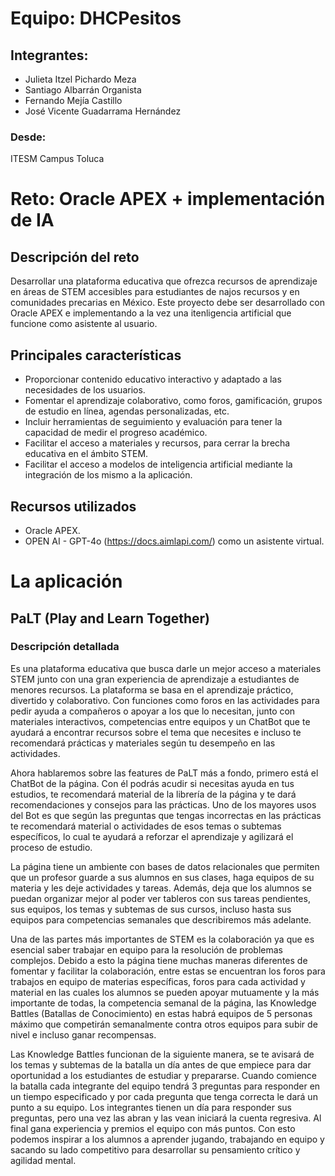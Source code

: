 # Equipo: DHCPesitos
## Integrantes:
- Julieta Itzel Pichardo Meza
- Santiago Albarrán Organista
- Fernando Mejía Castillo
- José Vicente Guadarrama Hernández
### Desde:
ITESM Campus Toluca

# Reto: Oracle APEX + implementación de IA
## Descripción del reto
Desarrollar una plataforma educativa que ofrezca recursos de aprendizaje en áreas de STEM accesibles para estudiantes de najos recursos y en comunidades precarias en México. Este proyecto debe ser desarrollado con Oracle APEX e implementando a la vez una itenligencia artificial que funcione como asistente al usuario.

## Principales características
- Proporcionar contenido educativo interactivo y adaptado a las necesidades de los usuarios.
- Fomentar el aprendizaje colaborativo, como foros, gamificación, grupos de estudio en línea, agendas personalizadas, etc.
- Incluir herramientas de seguimiento y evaluación para tener la capacidad de medir el progreso académico.
- Facilitar el acceso a materiales y recursos, para cerrar la brecha educativa en el ámbito STEM.
- Facilitar el acceso a modelos de inteligencia artificial mediante la integración de los mismo a la aplicación.

## Recursos utilizados
- Oracle APEX.
- OPEN AI - GPT-4o (https://docs.aimlapi.com/) como un asistente virtual.

# La aplicación
## PaLT (Play and Learn Together)
### Descripción detallada
Es una plataforma educativa que busca darle un mejor acceso a materiales STEM junto con una gran experiencia de aprendizaje a estudiantes de menores recursos. La plataforma se basa en el aprendizaje práctico, divertido y colaborativo. 
Con funciones como foros en las actividades para pedir ayuda a compañeros o apoyar a los que lo necesitan, junto con materiales interactivos, competencias entre equipos y un ChatBot que te ayudará a encontrar recursos sobre el tema que necesites e incluso te recomendará prácticas y materiales según tu desempeño en las actividades.

Ahora hablaremos sobre las features de PaLT más a fondo, primero está el ChatBot de la página. Con él podrás acudir si necesitas ayuda en tus estudios, te recomendará material de la librería de la página y te dará recomendaciones y consejos para las prácticas. 
Uno de los mayores usos del Bot es que según las preguntas que tengas incorrectas en las prácticas te recomendará material o actividades de esos temas o subtemas específicos, lo cual te ayudará a reforzar el aprendizaje y agilizará el proceso de estudio.

La página tiene un ambiente con bases de datos relacionales que permiten que un profesor guarde a sus alumnos en sus clases, haga equipos de su materia y les deje actividades y tareas. 
Además, deja que los alumnos se puedan organizar mejor al poder ver tableros con sus tareas pendientes, sus equipos, los temas y subtemas de sus cursos, incluso hasta sus equipos para competencias semanales que describiremos más adelante.

Una de las partes más importantes de STEM es la colaboración ya que es esencial saber trabajar en equipo para la resolución de problemas complejos. Debido a esto la página tiene muchas maneras diferentes de fomentar y facilitar la colaboración, 
entre estas se encuentran los foros para trabajos en equipo de materias específicas, foros para cada actividad y material en las cuales los alumnos se pueden apoyar mutuamente y la más importante de todas, la competencia semanal de la página, las Knowledge Battles (Batallas de Conocimiento) en estas habrá equipos de 5 personas máximo que competirán semanalmente contra otros equipos para subir de nivel e incluso ganar recompensas.

Las Knowledge Battles funcionan de la siguiente manera, se te avisará de los temas y subtemas de la batalla un día antes de que empiece para dar oportunidad a los estudiantes de estudiar y prepararse. Cuando comience la batalla cada integrante del equipo tendrá 3 preguntas para responder en un tiempo especificado y por cada pregunta que tenga correcta le dará un punto a su equipo. 
Los integrantes tienen un día para responder sus preguntas, pero una vez las abran y las vean iniciará la cuenta regresiva. Al final gana experiencia y premios el equipo con más puntos. Con esto podemos inspirar a los alumnos a aprender jugando, trabajando en equipo y sacando su lado competitivo para desarrollar su pensamiento crítico y agilidad mental.
